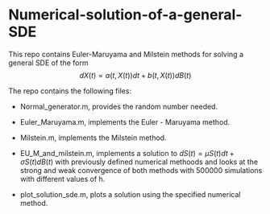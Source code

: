 # Numerical-solution-of-a-general-SDE
This repo contains Euler-Maruyama and Milstein methods for solving a general SDE of the form $$d X(t)=a(t, X(t)) d t+b(t, X(t)) d B(t)$$

The repo contains the following files:

 - Normal_generator.m, provides the random number needed.

 - Euler_Maruyama.m, implements the Euler - Maruyama method.

 - Milstein.m, implements the Milstein method.

 - EU_M_and_milstein.m, implements a solution to $d S(t)=\mu S(t) d t+\sigma S(t) d B(t)$ with previously defined numerical methoods and looks at the strong and weak convergence of both methods with $500000$ simulations with different values of h.

 - plot_solution_sde.m, plots a solution using the specified numerical method.
